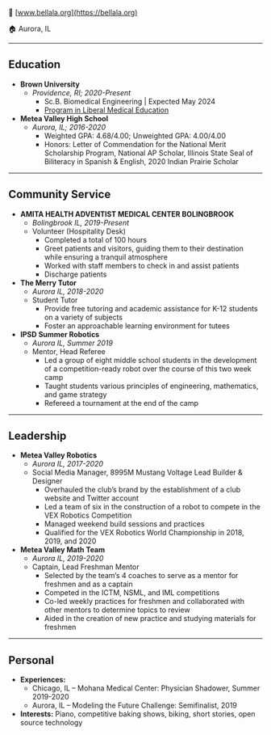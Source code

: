 🔗 [www.bellala.org](https://bellala.org)

🏠 Aurora, IL

***

## Education

- **Brown University**
	- *Providence, RI; 2020-Present*
		- Sc.B. Biomedical Engineering | Expected May 2024
		- [Program in Liberal Medical Education](https://www.brown.edu/academics/medical/plme/)
- **Metea Valley High School**
	- *Aurora, IL; 2016-2020*
		- Weighted GPA: 4.68/4.00; Unweighted GPA: 4.00/4.00
		- Honors: Letter of Commendation for the National Merit Scholarship Program, National AP Scholar, Illinois State Seal of Biliteracy in Spanish & English, 2020 Indian Prairie Scholar

***

## Community Service

- **AMITA HEALTH ADVENTIST MEDICAL CENTER BOLINGBROOK**
	- *Bolingbrook IL, 2019-Present*
	- Volunteer (Hospitality Desk)
        - Completed a total of 100 hours
        - Greet patients and visitors, guiding them to their destination while ensuring a tranquil atmosphere
        - Worked with staff members to check in and assist patients
        - Discharge patients
- **The Merry Tutor**
	- *Aurora IL, 2018-2020*
	- Student Tutor
        - Provide free tutoring and academic assistance for K-12 students on a variety of subjects
        - Foster an approachable learning environment for tutees
- **IPSD Summer Robotics**
	- *Aurora IL, Summer 2019*
	- Mentor, Head Referee
        - Led a group of eight middle school students in the development of a competition-ready robot over the course of this two week camp
        - Taught students various principles of engineering, mathematics, and game strategy
        - Refereed a tournament at the end of the camp

***

## Leadership

- **Metea Valley Robotics**
	- *Aurora IL, 2017-2020*
	- Social Media Manager, 8995M Mustang Voltage Lead Builder & Designer
        - Overhauled the club’s brand by the establishment of a club website and Twitter account
        - Led a team of six in the construction of a robot to compete in the VEX Robotics Competition
        - Managed weekend build sessions and practices
        - Qualified for the VEX Robotics World Championship in 2018, 2019, and 2020
- **Metea Valley Math Team**
	- *Aurora IL, 2019-2020*
	- Captain, Lead Freshman Mentor
        - Selected by the team’s 4 coaches to serve as a mentor for freshmen and as a captain
        - Competed in the ICTM, NSML, and IML competitions
        - Co-led weekly practices for freshmen and collaborated with other mentors to determine topics to review
        - Aided in the creation of new practice and studying materials for freshmen

***

## Personal

- **Experiences:**
	- Chicago, IL – Mohana Medical Center: Physician Shadower, Summer 2019-2020
	- Aurora, IL – Modeling the Future Challenge: Semifinalist, 2019
- **Interests:** Piano, competitive baking shows, biking, short stories, open source technology

